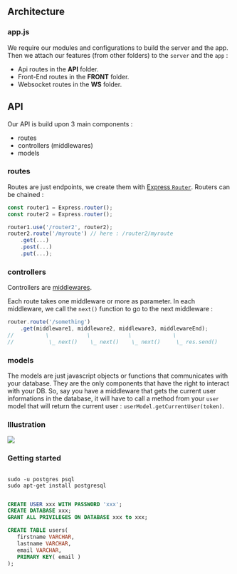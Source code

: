 ## Architecture

### app.js

We require our modules and configurations to build the server and the app.
Then we attach our features (from other folders) to the `server` and the `app` :
- Api routes in the **__API__** folder.
- Front-End routes in the **__FRONT__** folder.
- Websocket routes in the **__WS__** folder.

## API

Our API is build upon 3 main components :
 * routes
 * controllers (middlewares)
 * models

### routes

Routes are just endpoints, we create them with [Express `Router`](http://expressjs.com/en/guide/routing.html).
Routers can be chained :

```javascript
const router1 = Express.router();
const router2 = Express.router();

router1.use('/router2', router2);
router2.route('/myroute') // here : /router2/myroute
    .get(...)
    .post(...)
    .put(...);
```

### controllers

Controllers are [middlewares](http://expressjs.com/en/guide/writing-middleware.html).

Each route takes one middleware or more as parameter. In each middleware, we call the `next()` function to go to the next middleware :
```javascript
router.route('/something')
    .get(middleware1, middleware2, middleware3, middlewareEnd);
//          \            \            \             \
//           \_ next()    \_ next()    \_ next()     \_ res.send()

```

### models

The models are just javascript objects or functions that communicates with your database. They are the only components that have
the right to interact with your DB.
So, say you have a middleware that gets the current user informations in the database, it will have to call a method from your `user` model that
will return the current user : `userModel.getCurrentUser(token)`.


### Illustration

![](/.img/archiAPI.png)



### Getting started

``` shell

sudo -u postgres psql
sudo apt-get install postgresql
```

``` sql

CREATE USER xxx WITH PASSWORD 'xxx';
CREATE DATABASE xxx;
GRANT ALL PRIVILEGES ON DATABASE xxx to xxx;

CREATE TABLE users(
   firstname VARCHAR,
   lastname VARCHAR,
   email VARCHAR,
   PRIMARY KEY( email )
);
```
